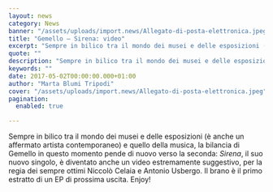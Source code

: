 ```yaml
---
layout: news
category: News
banner: "/assets/uploads/import.news/Allegato-di-posta-elettronica.jpeg"
title: "Gemello – Sirena: video"
excerpt: "Sempre in bilico tra il mondo dei musei e delle esposizioni (è anche un affermato artista contemporaneo) e quello della musica, la bilancia di Gemello in questo momento pende di nuovo verso la seconda: Sirena, il suo nuovo singolo, è diventato anche un video estremamente suggestivo, per la regia dei sempre ottimi Niccolò Celaia e [&hellip"
quote: ""
description: "Sempre in bilico tra il mondo dei musei e delle esposizioni (è anche un affermato artista contemporaneo) e quello della musica, la bilancia di Gemello in questo momento pende di nuovo verso la seconda: Sirena, il suo nuovo singolo, è diventato anche un video estremamente suggestivo, per la regia dei sempre ottimi Niccolò Celaia e [&hellip"
keywords: ""
date: 2017-05-02T00:00:00.000+01:00
author: "Marta Blumi Tripodi"
cover: "/assets/uploads/import.news/Allegato-di-posta-elettronica.jpeg"
pagination:
  enabled: true

---
```


Sempre in bilico tra il mondo dei musei e delle esposizioni (è anche un affermato artista contemporaneo) e quello della musica, la bilancia di Gemello in questo momento pende di nuovo verso la seconda: _Sirena_, il suo nuovo singolo, è diventato anche un video estremamente suggestivo, per la regia dei sempre ottimi Niccolò Celaia e Antonio Usbergo. Il brano è il primo estratto di un EP di prossima uscita. Enjoy!